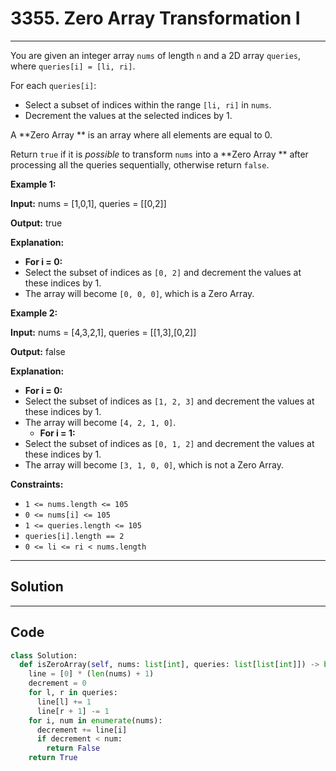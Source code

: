 # 3355. Zero Array Transformation I

---

You are given an integer array `nums` of length `n` and a 2D array `queries`, where `queries[i] = [li, ri]`.

For each `queries[i]`:

  * Select a subset of indices within the range `[li, ri]` in `nums`.
  * Decrement the values at the selected indices by 1.



A **Zero Array ** is an array where all elements are equal to 0.

Return `true` if it is _possible_ to transform `nums` into a **Zero Array ** after processing all the queries sequentially, otherwise return `false`.

 

**Example 1:**

**Input:** nums = [1,0,1], queries = [[0,2]]

**Output:** true

**Explanation:**

  * **For i = 0:**
* Select the subset of indices as `[0, 2]` and decrement the values at these indices by 1.
* The array will become `[0, 0, 0]`, which is a Zero Array.



**Example 2:**

**Input:** nums = [4,3,2,1], queries = [[1,3],[0,2]]

**Output:** false

**Explanation:**

  * **For i = 0:**
* Select the subset of indices as `[1, 2, 3]` and decrement the values at these indices by 1.
* The array will become `[4, 2, 1, 0]`.
  * **For i = 1:**
* Select the subset of indices as `[0, 1, 2]` and decrement the values at these indices by 1.
* The array will become `[3, 1, 0, 0]`, which is not a Zero Array.



 

**Constraints:**

  * `1 <= nums.length <= 105`
  * `0 <= nums[i] <= 105`
  * `1 <= queries.length <= 105`
  * `queries[i].length == 2`
  * `0 <= li <= ri < nums.length`

---

## Solution



---

## Code
```python
class Solution:
  def isZeroArray(self, nums: list[int], queries: list[list[int]]) -> bool:
    line = [0] * (len(nums) + 1)
    decrement = 0
    for l, r in queries:
      line[l] += 1
      line[r + 1] -= 1
    for i, num in enumerate(nums):
      decrement += line[i]
      if decrement < num:
        return False
    return True
```